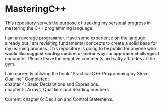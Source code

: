 # MasteringC++
This repository serves the purpose of tracking my personal progress in mastering the C++ programming language.

I am an average programmer. Have some experience on the languge already but I am revisiting fundamental concepts to create a solid base for my learning process. This repocitory is going to be public for anyone who would like suggest reading content or better ways to approach challenges I encounter. Please leave the negative comments and salty attitudes at the gym. 

I am currently utilizing the book "Practical C++ Programming by Steve Oualline"
Completed:     
    chapter 4: Basic Declarations and Expresions.  
    chapter 5: Arrays, Qualifiers and Reading numbers. 
    
Current:
    chapter 6: Decision and Control Statements.
